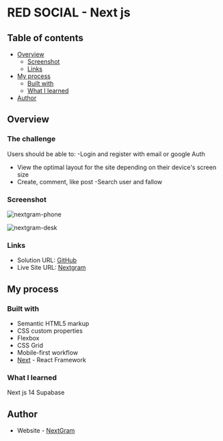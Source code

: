 # RED SOCIAL - Next js

## Table of contents

- [Overview](#overview)
  - [Screenshot](#screenshot)
  - [Links](#links)
- [My process](#my-process)
  - [Built with](#built-with)
  - [What I learned](#what-i-learned)
- [Author](#author)

## Overview

### The challenge

Users should be able to:
-Login and register with email or google Auth
- View the optimal layout for the site depending on their device's screen size
- Create, comment, like post
-Search user and fallow

### Screenshot
![nextgram-phone](https://github.com/user-attachments/assets/00d720e9-ba44-4091-bd69-369629e4743e)

![nextgram-desk](https://github.com/user-attachments/assets/cfbe8f3f-d053-408b-8a97-352091bcee11)


### Links

- Solution URL: [GitHub](https://github.com/psierra-dev/red-social)
- Live Site URL: [Nextgram](https://red-social-sigma.vercel.app/)

## My process

### Built with

- Semantic HTML5 markup
- CSS custom properties
- Flexbox
- CSS Grid
- Mobile-first workflow
- [Next](https://nextjs.org/) - React Framework

### What I learned

Next js 14
Supabase

## Author

- Website - [NextGram](https://red-social-sigma.vercel.app/)
